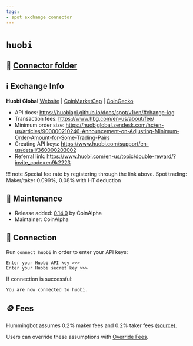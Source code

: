 ```yaml
---
tags:
- spot exchange connector
---
```


# `huobi`

## 📁 [Connector folder](https://github.com/hummingbot/hummingbot/tree/master/hummingbot/connector/exchange/huobi)

## ℹ️ Exchange Info

**Huobi Global** 
[Website](https://www.hbg.com/) | [CoinMarketCap](https://coinmarketcap.com/exchanges/huobi-global/) | [CoinGecko](https://www.coingecko.com/en/exchanges/huobi)

* API docs: https://huobiapi.github.io/docs/spot/v1/en/#change-log
* Transaction fees: https://www.hbg.com/en-us/about/fee/
* Minimum order size: https://huobiglobal.zendesk.com/hc/en-us/articles/900000210246-Announcement-on-Adjusting-Minimum-Order-Amount-for-Some-Trading-Pairs
* Creating API keys: https://www.huobi.com/support/en-us/detail/360000203002
* Referral link: https://www.huobi.com/en-us/topic/double-reward/?invite_code=en9k2223

!!! note
    Special fee rate by registering through the link above.
    Spot trading: Maker/taker 0.099%, 0.08% with HT deduction

## 👷 Maintenance

* Release added: [0.14.0](/release-notes/0.14.0/) by CoinAlpha
* Maintainer: CoinAlpha

## 🔑 Connection

Run `connect huobi` in order to enter your API keys:
 
```
Enter your Huobi API key >>>
Enter your Huobi secret key >>>
```

If connection is successful:
```
You are now connected to huobi.
```

## 🪙 Fees

Hummingbot assumes 0.2% maker fees and 0.2% taker fees ([source](https://github.com/hummingbot/hummingbot/blob/master/hummingbot/connector/exchange/huobi/huobi_utils.py#L22)).

Users can override these assumptions with [Override Fees](/global-configs/override-fees/).